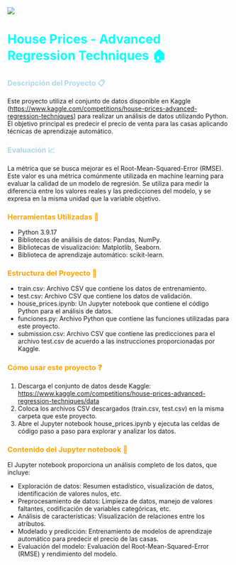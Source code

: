 <img src="https://encrypted-tbn0.gstatic.com/images?q=tbn:ANd9GcSlYpd2e-B8SRuveAp0y5YDSjk92QknTF_OnqDsdLaKUorJhCy2dikftT4Ddpq7IiENxzQ&usqp=CAU">

# <span style="color:cyan"> House Prices - Advanced Regression Techniques :house:
### <span style="color:lightblue"> Descripción del Proyecto :clipboard:
Este proyecto utiliza el conjunto de datos disponible en Kaggle (https://www.kaggle.com/competitions/house-prices-advanced-regression-techniques) para realizar un análisis de datos utilizando Python. El objetivo principal es predecir el precio de venta para las casas aplicando técnicas de aprendizaje automático.

### <span style="color:lightblue"> Evaluación :chart_with_upwards_trend:
La métrica que se busca mejorar es el Root-Mean-Squared-Error (RMSE). Este valor es una métrica comúnmente utilizada en machine learning para evaluar la calidad de un modelo de regresión. Se utiliza para medir la diferencia entre los valores reales y las predicciones del modelo, y se expresa en la misma unidad que la variable objetivo.

### <span style="color:orange"> Herramientas Utilizadas :wrench:
- Python 3.9.17
- Bibliotecas de análisis de datos: Pandas, NumPy.
- Bibliotecas de visualización: Matplotlib, Seaborn.
- Biblioteca de aprendizaje automático: scikit-learn.

### <span style="color:orange"> Estructura del Proyecto :open_file_folder:
- train.csv: Archivo CSV que contiene los datos de entrenamiento.
- test.csv: Archivo CSV que contiene los datos de validación.
- house_prices.ipynb: Un Jupyter notebook que contiene el código Python para el análisis de datos.
- funciones.py: Archivo Python que contiene las funciones utilizadas para este proyecto.
- submission.csv: Archivo CSV que contiene las predicciones para el archivo test.csv de acuerdo a las instrucciones proporcionadas por Kaggle.

### <span style="color:orange"> Cómo usar este proyecto :question:
1. Descarga el conjunto de datos desde Kaggle: https://www.kaggle.com/competitions/house-prices-advanced-regression-techniques/data
2. Coloca los archivos CSV descargados (train.csv, test.csv) en la misma carpeta que este proyecto.
3. Abre el Jupyter notebook house_prices.ipynb y ejecuta las celdas de código paso a paso para explorar y analizar los datos.

### <span style="color:orange"> Contenido del Jupyter notebook :page_facing_up:
El Jupyter notebook proporciona un análisis completo de los datos, que incluye:
- Exploración de datos: Resumen estadístico, visualización de datos, identificación de valores nulos, etc.
- Preprocesamiento de datos: Limpieza de datos, manejo de valores faltantes, codificación de variables categóricas, etc.
- Análisis de características: Visualización de relaciones entre los atributos.
- Modelado y predicción: Entrenamiento de modelos de aprendizaje automático para predecir el precio de las casas.
- Evaluación del modelo: Evaluación del Root-Mean-Squared-Error (RMSE) y rendimiento del modelo.
